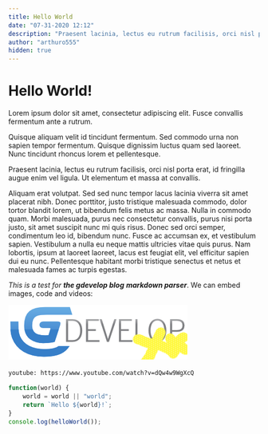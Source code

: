 ```yaml
---
title: Hello World
date: "07-31-2020 12:12"
description: "Praesent lacinia, lectus eu rutrum facilisis, orci nisl porta erat, id fringilla augue enim vel ligula. Ut elementum et massa at convallis."
author: "arthuro555"
hidden: true
---
```


# Hello World!
Lorem ipsum dolor sit amet, consectetur adipiscing elit. Fusce convallis fermentum ante a rutrum.

Quisque aliquam velit id tincidunt fermentum.
Sed commodo urna non sapien tempor fermentum. Quisque dignissim luctus quam sed laoreet.
Nunc tincidunt rhoncus lorem et pellentesque.

Praesent lacinia, lectus eu rutrum facilisis, orci nisl porta erat, id fringilla augue enim vel ligula. Ut elementum et massa at convallis.

Aliquam erat volutpat. Sed sed nunc tempor lacus lacinia viverra sit amet placerat nibh. Donec porttitor, justo tristique malesuada commodo, dolor tortor blandit lorem, ut bibendum felis metus ac massa. Nulla in commodo quam. Morbi malesuada, purus nec consectetur convallis, purus nisi porta justo, sit amet suscipit nunc mi quis risus. Donec sed orci semper, condimentum leo id, bibendum nunc. Fusce ac accumsan ex, et vestibulum sapien. Vestibulum a nulla eu neque mattis ultricies vitae quis purus. Nam lobortis, ipsum at laoreet laoreet, lacus est feugiat elit, vel efficitur sapien dui eu nunc. Pellentesque habitant morbi tristique senectus et netus et malesuada fames ac turpis egestas.


*This is a test for __the gdevelop blog__ **markdown parser***.
We can embed images, code and videos:

![GDevelop ++](GD++.png)

`youtube: https://www.youtube.com/watch?v=dQw4w9WgXcQ`

```js
function(world) {
    world = world || "world";
    return `Hello ${world}!`;
}
console.log(helloWorld());
```
